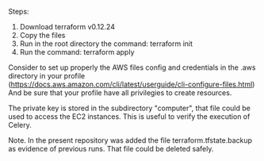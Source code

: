 Steps:

1) Download terraform v0.12.24
2) Copy the files
3) Run in the root directory the command: terraform init
4) Run the command: terraform apply

Consider to set up properly the AWS files config and credentials in the .aws directory in your profile (https://docs.aws.amazon.com/cli/latest/userguide/cli-configure-files.html)
And be sure that your profile have all privilegies to create resources.

The private key is stored in the subdirectory "computer", that file could be used to access the EC2 instances. This is useful to verify the execution of Celery.

Note. In the present repository was added the file terraform.tfstate.backup as evidence of previous runs. That file could be deleted safely.
